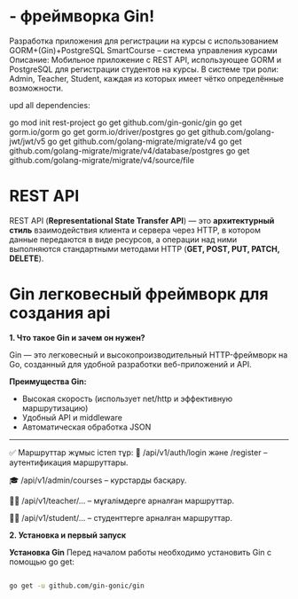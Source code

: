 # - фреймворка Gin!
Разработка приложения для регистрации на курсы с использованием  ​GORM+(Gin)+PostgreSQL
SmartCourse – система управления курсами
Описание:
Мобильное приложение с REST API, использующее GORM и PostgreSQL для регистрации студентов на курсы. В системе три роли: Admin, Teacher, Student, каждая из которых имеет чётко определённые возможности.

upd all dependencies:

go mod init rest-project
go get github.com/gin-gonic/gin
go get gorm.io/gorm
go get gorm.io/driver/postgres
go get github.com/golang-jwt/jwt/v5
go get github.com/golang-migrate/migrate/v4
go get github.com/golang-migrate/migrate/v4/database/postgres
go get github.com/golang-migrate/migrate/v4/source/file

# REST API

REST API (**Representational State Transfer API**) — это **архитектурный стиль** взаимодействия клиента и сервера через
HTTP, в котором данные передаются в виде ресурсов, а операции над ними выполняются стандартными методами HTTP (**GET,
POST, PUT, PATCH, DELETE**).

# Gin легковесный фреймворк для создания api

**1. Что такое Gin и зачем он нужен?**

Gin — это легковесный и высокопроизводительный HTTP-фреймворк на Go, созданный для удобной разработки веб-приложений и
API.

**Преимущества Gin:**

- Высокая скорость (использует net/http и эффективную маршрутизацию)
- Удобный API и middleware
- Автоматическая обработка JSON

---
✅ Маршруттар жұмыс істеп тұр:
🔐 /api/v1/auth/login және /register – аутентификация маршруттары.

🎓 /api/v1/admin/courses – курстарды басқару.

👨‍🏫 /api/v1/teacher/... – мұғалімдерге арналған маршруттар.

👨‍🎓 /api/v1/student/... – студенттерге арналған маршруттар.

**2. Установка и первый запуск**

**Установка Gin**
Перед началом работы необходимо установить Gin с помощью go get:

```sh

go get -u github.com/gin-gonic/gin


